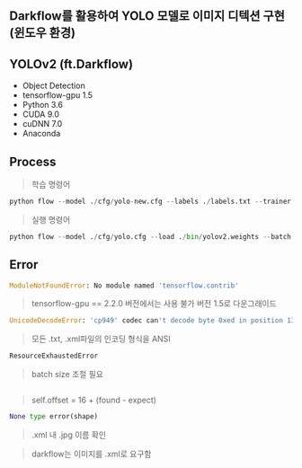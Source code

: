 ## Darkflow를 활용하여 YOLO 모델로 이미지 디텍션 구현(윈도우 환경)



## YOLOv2 (ft.Darkflow)

- Object Detection
- tensorflow-gpu 1.5
- Python 3.6
- CUDA 9.0
- cuDNN 7.0
- Anaconda



## Process

> 학습 명령어

```python
python flow --model ./cfg/yolo-new.cfg --labels ./labels.txt --trainer adam --dataset ./data/datasets/airpot/ --annotation ./data/annotations/airpot/ --train --summary ./logs --batch 1 --epoch 100 --save 50 --keep 5 --lr 1e-04 --gpu 0.4
```



> 실행 명령어

```python
python flow --model ./cfg/yolo.cfg --load ./bin/yolov2.weights --batch 5 --gpu 0.4 --imgdir ./data/datasets/
```





## Error

```python
ModuleNotFoundError: No module named 'tensorflow.contrib'
```

>  tensorflow-gpu == 2.2.0 버전에서는 사용 불가 버전 1.5로 다운그래이드



```python
UnicodeDecodeError: 'cp949' codec can't decode byte 0xed in position 132: illegal multibyte sequence
```

> 모든 .txt, .xml파일의 인코딩 형식을 ANSI



```python
ResourceExhaustedError
```

> batch size 조절 필요



```python

```

> self.offset = 16 + (found - expect)



```python
None type error(shape)
```

>  .xml 내 .jpg 이름 확인



> darkflow는 이미지를 .xml로 요구함